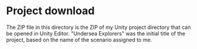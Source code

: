 # Project download
The ZIP file in this directory is the ZIP of my Unity project directory that can be opened in Unity Editor. "Undersea Explorers" was the initial title of the project, based on the name of the scenario assigned to me.
